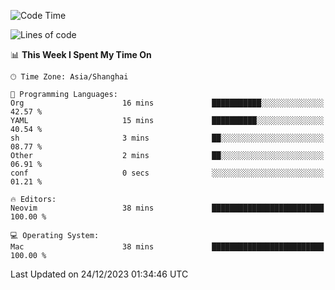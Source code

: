 <!--START_SECTION:waka-->
![Code Time](http://img.shields.io/badge/Code%20Time-1%2C766%20hrs%203%20mins-blue)

![Lines of code](https://img.shields.io/badge/From%20Hello%20World%20I%27ve%20Written-285.3%20thousand%20lines%20of%20code-blue)

📊 **This Week I Spent My Time On** 

```text
🕑︎ Time Zone: Asia/Shanghai

💬 Programming Languages: 
Org                      16 mins             ███████████░░░░░░░░░░░░░░   42.57 % 
YAML                     15 mins             ██████████░░░░░░░░░░░░░░░   40.54 % 
sh                       3 mins              ██░░░░░░░░░░░░░░░░░░░░░░░   08.77 % 
Other                    2 mins              ██░░░░░░░░░░░░░░░░░░░░░░░   06.91 % 
conf                     0 secs              ░░░░░░░░░░░░░░░░░░░░░░░░░   01.21 % 

🔥 Editors: 
Neovim                   38 mins             █████████████████████████   100.00 % 

💻 Operating System: 
Mac                      38 mins             █████████████████████████   100.00 % 
```


 Last Updated on 24/12/2023 01:34:46 UTC
<!--END_SECTION:waka-->
